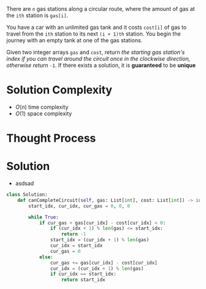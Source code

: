 There are `n` gas stations along a circular route, where the amount of gas at the `ith` station is `gas[i]`.

You have a car with an unlimited gas tank and it costs `cost[i]` of gas to travel from the `ith` station to its next `(i + 1)th` station. You begin the journey with an empty tank at one of the gas stations.

Given two integer arrays `gas` and `cost`, return _the starting gas station's index if you can travel around the circuit once in the clockwise direction, otherwise return_ `-1`. If there exists a solution, it is **guaranteed** to be **unique**
# Solution Complexity
- $O(n)$ time complexity
- $O(1)$ space complexity
# Thought Process
# Solution
- asdsad
```Python
class Solution:
	def canCompleteCircuit(self, gas: List[int], cost: List[int]) -> int:
		start_idx, cur_idx, cur_gas = 0, 0, 0

		while True:
			if cur_gas + gas[cur_idx] - cost[cur_idx] < 0:
				if (cur_idx + 1) % len(gas) <= start_idx:
					return -1
				start_idx = (cur_idx + 1) % len(gas)
				cur_idx = start_idx
				cur_gas = 0
			else:
				cur_gas += gas[cur_idx] - cost[cur_idx]
				cur_idx = (cur_idx + 1) % len(gas)
				if cur_idx == start_idx:
					return start_idx
```